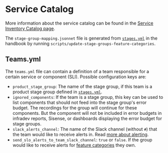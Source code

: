# Service Catalog

More information about the service catalog can be found in the [Service Inventory Catalog page](https://about.gitlab.com/handbook/engineering/infrastructure/library/service-inventory-catalog/).

The `stage-group-mapping.jsonnet` file is generated from
[`stages.yml`](https://gitlab.com/gitlab-com/www-gitlab-com/-/blob/master/data/stages.yml)
in the handbook by running `scripts/update-stage-groups-feature-categories`.

## Teams.yml

The `teams.yml` file can contain a definition of a team responsible
for a certain service or component (SLI). Possible configuration keys
are:

- `product_stage_group`: The name of the stage group, if this team is
  a product stage group defined in [`stages.yml`](https://gitlab.com/gitlab-com/www-gitlab-com/-/blob/master/data/stages.yml).
- `ignored_components`: If the team is a stage group, this key can be
  used to list components that should not feed into the stage group's
  error budget. The recordings for the group will continue for these
  components. But the component will not be included in error budgets
  in infradev reports, Sisense, or dashboards displaying the error
  budget for stage groups.
- `slack_alerts_channel`: The name of the Slack channel (without `#`)
  that the team would like to receive alerts in. Read [more about alerting](../docs/uncategorized/alert-routing.md).
- `send_slo_alerts_to_team_slack_channel`: `true` or `false`. If the
  group would like to receive alerts for [feature
  categories](https://docs.gitlab.com/ee/development/feature_categorization/)
  they own.
